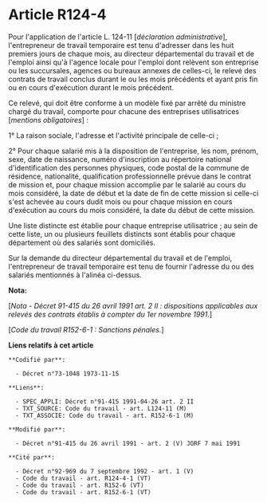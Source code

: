 # Article R124-4

Pour l'application de l'article L. 124-11 [*déclaration administrative*], l'entrepreneur de travail temporaire est tenu
d'adresser dans les huit premiers jours de chaque mois, au directeur départemental du travail et de l'emploi ainsi qu'à
l'agence locale pour l'emploi dont relèvent son entreprise ou les succursales, agences ou bureaux annexes de celles-ci, le
relevé des contrats de travail conclus durant le ou les mois précédents et ayant pris fin ou en cours d'exécution durant le
mois précédent.

Ce relevé, qui doit être conforme à un modèle fixé par arrêté du ministre chargé du travail, comporte pour chacune des
entreprises utilisatrices [*mentions obligatoires*] :

1° La raison sociale, l'adresse et l'activité principale de celle-ci ;

2° Pour chaque salarié mis à la disposition de l'entreprise, les nom, prénom, sexe, date de naissance, numéro d'inscription
au répertoire national d'identification des personnes physiques, code postal de la commune de résidence, nationalité,
qualification professionnelle prévue dans le contrat de mission et, pour chaque mission accomplie par le salarié au cours du
mois considéré, la date de début et la date de fin de cette mission si celle-ci s'est achevée au cours dudit mois ou pour
chaque mission en cours d'exécution au cours du mois considéré, la date du début de cette mission.

Une liste distincte est établie pour chaque entreprise utilisatrice ; au sein de cette liste, un ou plusieurs feuillets
distincts sont établis pour chaque département où des salariés sont domiciliés.

Sur la demande du directeur départemental du travail et de l'emploi, l'entrepreneur de travail temporaire est tenu de fournir
l'adresse du ou des salariés mentionnés à l'alinéa ci-dessus.

**Nota:**

[*Nota - Décret 91-415 du 26 avril 1991 art. 2 II : dispositions applicables aux relevés des contrats établis à compter du
1er novembre 1991.*]

[*Code du travail R152-6-1 : Sanctions pénales.*]

**Liens relatifs à cet article**

	**Codifié par**:

	  - Décret n°73-1048 1973-11-15

	**Liens**:

	  - SPEC_APPLI: Décret n°91-415 1991-04-26 art. 2 II
	  - TXT_SOURCE: Code du travail - art. L124-11 (M)
	  - TXT_ASSOCIE: Code du travail - art. R152-6-1 (M)

	**Modifié par**:

	  - Décret n°91-415 du 26 avril 1991 - art. 2 (V) JORF 7 mai 1991

	**Cité par**:

	  - Décret n°92-969 du 7 septembre 1992 - art. 1 (V)
	  - Code du travail - art. R124-4-1 (VT)
	  - Code du travail - art. R152-6 (VT)
	  - Code du travail - art. R152-6-1 (VT)
